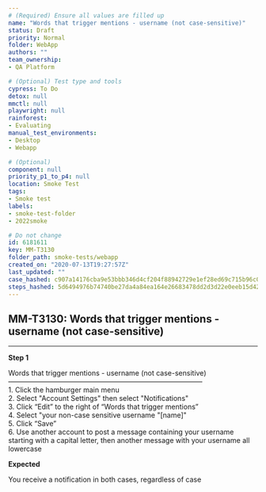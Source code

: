 ```yaml
---
# (Required) Ensure all values are filled up
name: "Words that trigger mentions - username (not case-sensitive)"
status: Draft
priority: Normal
folder: WebApp
authors: ""
team_ownership: 
- QA Platform

# (Optional) Test type and tools
cypress: To Do
detox: null
mmctl: null
playwright: null
rainforest: 
- Evaluating
manual_test_environments: 
- Desktop
- Webapp

# (Optional)
component: null
priority_p1_to_p4: null
location: Smoke Test
tags: 
- Smoke test
labels: 
- smoke-test-folder
- 2022smoke

# Do not change
id: 6181611
key: MM-T3130
folder_path: smoke-tests/webapp
created_on: "2020-07-13T19:27:57Z"
last_updated: ""
case_hashed: c907a14176cba9e53bbb346d4cf204f88942729e1ef28ed69c715b96c026df9a5b97b8afb91c933c6a6f2dc0f61e5431
steps_hashed: 5d6494976b74740be27da4a84ea164e26683478dd2d3d22e0eeb15d42395a15c331d9d87256e64f4d85ceb578188f54b
---
```


## MM-T3130: Words that trigger mentions - username (not case-sensitive)

---

**Step 1**

Words that trigger mentions - username (not case-sensitive)\
————————————————————————————\
1\. Click the hamburger main menu\
2\. Select "Account Settings" then select "Notifications"\
3\. Click “Edit” to the right of “Words that trigger mentions”\
4\. Select "your non-case sensitive username "\[name]"\
5\. Click “Save”\
6\. Use another account to post a message containing your username starting with a capital letter, then another message with your username all lowercase

**Expected**

You receive a notification in both cases, regardless of case
